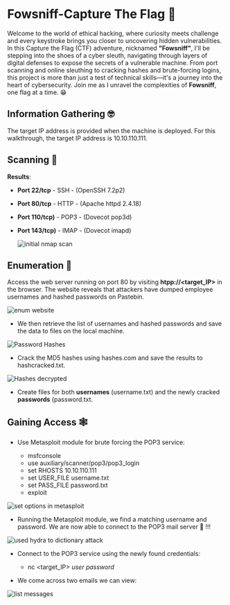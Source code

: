 # Fowsniff-Capture The Flag 🔱

Welcome to the world of ethical hacking, where curiosity meets challenge and every keystroke brings you closer to uncovering hidden vulnerabilities. In this Capture the Flag (CTF) adventure, nicknamed **"Fowsniff"**, I'll be stepping into the shoes of a cyber sleuth, navigating through layers of digital defenses to expose the secrets of a vulnerable machine. From port scanning and online sleuthing to cracking hashes and brute-forcing logins, this project is more than just a test of technical skills—it's a journey into the heart of cybersecurity. Join me as I unravel the complexities of **Fowsniff**, one flag at a time. 😁

## Information Gathering 🤓 ## 
The target IP address is provided when the machine is deployed. For this walkthrough, the target IP address is 10.10.110.111.

## Scanning 🩻 ##
**Results**:
- **Port 22/tcp** - SSH - (OpenSSH 7.2p2)
- **Port 80/tcp** - HTTP - (Apache httpd 2.4.18)
- **Port 110/tcp)** - POP3 - (Dovecot pop3d)
- **Port 143/tcp)** - IMAP - (Dovecot imapd)

  ![initial nmap scan](https://github.com/user-attachments/assets/14302e40-3f1e-4e4f-aa0a-88422f970a5b)

## Enumeration 🔬 ##
Access the web server running on port 80 by visiting **htpp://<target_IP>** in the browser. The website reveals that attackers have dumped employee usernames and hashed passwords on Pastebin.

![enum website ](https://github.com/user-attachments/assets/a5865fcc-4eea-41b2-9c8e-bc2e076cf74d)

- We then retrieve the list of usernames and hashed passwords and save the data to files on the local machine.

![Password Hashes](https://github.com/user-attachments/assets/146aeb2c-2134-4165-96c4-c5a7c91de601)

- Crack the MD5 hashes using hashes.com and save the results to hashcracked.txt.

![Hashes decrypted](https://github.com/user-attachments/assets/830dbd85-d7d7-4346-bac7-55c56c816d82)

- Create files for both **usernames** (username.txt) and the newly cracked **passwords** (password.txt.

## Gaining Access 🕸️ ##

- Use Metasploit module for brute forcing the POP3 service: 

  - msfconsole
  - use auxiliary/scanner/pop3/pop3_login
  - set RHOSTS 10.10.110.111
  - set USER_FILE username.txt
  - set PASS_FILE password.txt
  - exploit

![set options in metasploit](https://github.com/user-attachments/assets/ecf9f1c0-aacf-4024-a540-1dfd6e234e04)

- Running the Metasploit module, we find a matching username and password.  We are now able to connect to the POP3 mail server 📨 !!!

![used hydra to dictionary attack](https://github.com/user-attachments/assets/8fb317ff-0597-4a30-9291-617e8a9fd51b)

- Connect to the POP3 service using the newly found credentials:
  - nc <target_IP>
    *user* <username>
    *password* <password>

- We come across two emails we can view:

![list messages](https://github.com/user-attachments/assets/2dba789f-f52c-4b97-9a35-3b9c7c2544dc)















